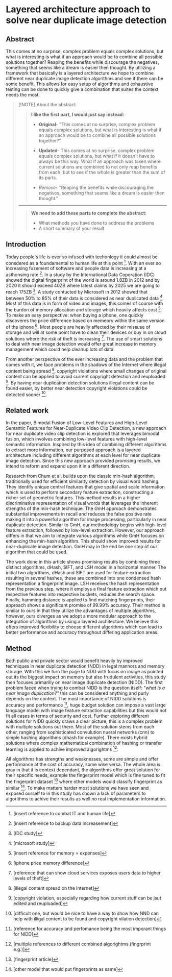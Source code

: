 # Layered architecture approach to solve near duplicate image detection 

## Abstract
This comes at no surprise, complex problem equals complex solutions, but what is interesting is what if an approach would be to combine all possible solutions together? Reaping the benefits while discourage the negatives, something that seems like a dream is easier then thought. By utilizing a framework that basically is a layered architecture we hope to combine different near duplicate image detection algorithms and see if there can be some benefit. This allows for easy setup of algorithms and exhaustive testing can be done to quickly give a combination that suites the context needs the most. 


> [!NOTE] About the abstract
> >**I like the first part, I would just say instead:**
>> - **Original**- "This comes at no surprise, complex problem equals complex solutions, but what is interesting is what if an approach would be to combine all possible solutions together?"
>>
> > - **Updated**- This comes at no surprise, complex problem equals complex solutions, but what if it doesn't have to always be this way. What if an approach was taken where current solutions are combined to not only reap benefits from each, but to see if the whole is greater than the sum of its parts.
>> 	- *Remove*- "Reaping the benefits while discouraging the negatives, something that seems like a dream is easier then thought."
> ---
> > **We need to add these parts to complete the abstract:**
>> - What methods you have done to address the problems
> > - A short summary of your result


## Introduction 

Today people's life is ever so infused with techonlogy it could almost be consdered as a foundamental to human life at this point [^1]. With an ever so increasing fuzement of software and people data is increasing at a asthonsing rate [^2]. In a study by the International Data Coporation (IDC) showed the digital fingerprint of the world is around 1.8ZB in 2012 and by 2020 it should exceed 40ZB where latest claims by 2025 we are going to reach 175ZB [^3]. A study contucted by Microsoft in 2012 showed that between 50% to 85% of their data is considered as near duplicated data [^4].
Most of this data is in form of video and images, this comes of course with the burdon of memory allocation and storage which heavily affects cost [^5]. To make an easy perspective: when buying a iphone, one quickly discoveres the price difference based on memeory within the same version of the iphone [^6]. Most people are heavily affected by their missuse of storage and will at some point have to clean their devices or buy in on cloud solutions where the risk of theft is increasing [^7]. The use of smart solutions to deal with near image detection would offer great increase in memory management which could help cleanup lots of data.

From another perspective of the ever increasing data and the problem that comes with it, we face problems in the shadows of the Internet where illegal content being spread [^8], copyright violations where small changes of original content can be applied to avoid current copyright detection and reuploaded [^9]. By having near duplication detection solutions illegal content can be found easier, by better near detection copyright violations could be detected sooner [^10]. 



## Related work

In the paper, Bimodal Fusion of Low-Level Features and High-Level Semantic Features for Near-Duplicate Video Clip Detection, a new approach for near duplicate video clip detection is explored that leverages bimodal fusion, which involves combining low-level features with high-level semantic information. Inspired by this idea of combining different algorithms to extract more information, our purposed approach is a layered architecture including different algorithms at each level for near duplicate image detection. Since this new approach provided promising results, we intend to reform and expand upon it in a different direction.

Research from Chum et al. builds upon the classic min-hash algorithm, traditionally used for efficient similarity detection by visual word hashing. They identify unique central features that give spatial and scale information which is used to perform secondary feature extraction, constructing a richer set of geometric features. This method results in a higher discriminative representation of visual words that leverages the inherent strengths of the min-hash technique. The GmH approach demonstrates substantial improvements in recall and reduces the false positive rate making it into a powerful algorithm for image processing, particularly in near duplicate detection. Similar to GmH, our methodology begins with high-level feature extraction, followed by low-level extraction. However, our approach differs in that we aim to integrate various algorithms while GmH focuses on enhancing the min-hash algorithm. This should show improved results for near-duplicate image detection. GmH may in the end be one step of our algorithm that could be used.

The work done in this article shows promising results by combining three distinct algorithms, dHash, SIFT, and LSH model in a horizontal manner. The initial two algorithms, dHash and SIFT are used for feature extraction resulting in several hashes, these are combined into one condensed hash representation a fingerprint image. LSH receives the hash representation from the previous step, where it employs a final feature extraction which put respective features into respective buckets, reduces the search space. Finally, hamming distance is applied to find matching fingerprints, their approach shows a significant promise of 99.99% accuracy. Their method is similar to ours in that they utilize the advantages of multiple algorithms, however, ours diverges as we adopt a more modular approach to the integration of algorithms by using a layered architecture. We believe this offers improved flexibility to choose different algorithms which can lead to better performance and accuracy throughout differing application areas.

## Method

Both public and private sector would benefit heavily by improved techniques in near duplicate detection (NDD) in legal mannors and memory storage. With this we turn the page to NDD with focus on image as pointed out its the biggest impact on memory but also frudulent activities, this study then focuses primarilly on near image duplicate detection (NIDD). The first problem faced when trying to combat NIDD is the question itself: *"what is a near image duplication?"* this can be considered anything and purly depends on the context. The most importance of NIDD solutions is accuracy and performance [^11], huge budget solution can impose a vast large language model with image feature extraction capabilities but this would not fit all cases in terms of security and cost. Further exploring different solutions for NIDD quickly draws a clear picture, this is a complex problem with multiple solutions out there. Most of the solution stems from each other, ranging from sophisticated convulution nueral networks (cnn) to simple hashing algorithms (dhash for example). There exists hybrid solutions where complex mathematical combination of hashing or transfer learning is applied to achive improved algorightms [^12]. 

All algorithms has strengths and weaknesses, some are simple and offer performance at the cost of accuracy, some wise versa. The whole area is gray in that it is context dependant, the algorithms offer great solution for their specific needs, example the fingerprint model which is fine tuned to fit the fingerprint dataset [^13] where other models would classify fingerprint as similar [^14]. To make matters harder most solutions we have seen and exposed ourself to in this study has shown a lack of parameters to algorithms to achive their results as well no real implementation information. 


[^1]: [insert reference to combat IT and human life]
[^2]: [insert reference to backup data increasement]
[^3]: [IDC study]
[^4]: [microsoft study]
[^5]: [insert reference for memory = expenses]
[^6]: [iphone price memory difference]
[^7]: [reference that can show cloud services exposes users data to higher levels of theft]
[^8]: [illegal content spread on the Internet]
[^9]: [copyright violation, especially regarding how current stuff can be jsut edited and reuploaded]
[^10]: [difficult one, but would be nice to have a way to show how NND can help with illigal content to be found and copyright vilation detection]
[^11]: [reference for accuracy and perfomance being the most imporant things for NIDD]
[^12]: [multiple references to different combined algorightms (fingrprint e.g.)]
[^13]: [fingerprint article]
[^14]: [other model that would put fingerprints as same]
